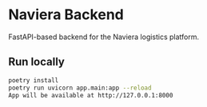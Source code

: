 # Naviera Backend

FastAPI-based backend for the Naviera logistics platform.

## Run locally

```bash
poetry install
poetry run uvicorn app.main:app --reload
App will be available at http://127.0.0.1:8000

